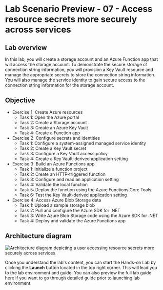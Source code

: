 # Lab Scenario Preview - 07 - Access resource secrets more securely across services

## Lab overview
In this lab, you will create a storage account and an Azure Function app that will access the storage account. To demonstrate the secure storage of connection string information, you will provision a Key Vault resource and manage the appropriate secrets to store the connection string information. You will also manage the service identity to gain secure access to the connection string information for the storage account.

## Objective
+ Exercise 1: Create Azure resources
    + Task 1: Open the Azure portal
    + Task 2: Create a Storage account
    + Task 3: Create an Azure Key Vault
    + Task 4: Create a Function app
+ Exercise 2: Configure secrets and identities
    + Task 1: Configure a system-assigned managed service identity
    + Task 2: Create a Key Vault secret
    + Task 3: Configure a Key Vault access policy
   + Task 4: Create a Key Vault-derived application setting
+ Exercise 3: Build an Azure Functions app
    + Task 1: Initialize a function project
    + Task 2: Create an HTTP-triggered function
    + Task 3: Configure and read an application setting
    + Task 4: Validate the local function
    + Task 5: Deploy the function using the Azure Functions Core Tools
    + Task 6: Test the Key Vault-derived application setting
+ Exercise 4: Access Azure Blob Storage data
    + Task 1: Upload a sample storage blob
    + Task 2: Pull and configure the Azure SDK for .NET
    + Task 3: Write Azure Blob Storage code using the Azure SDK for .NET
    + Task 4: Deploy and validate the Azure Functions app

## Architecture diagram

![Architecture diagram depicting a user accessing resource secrets more securely across services.](../media/Lab07-Diagram.png)

Once you understand the lab's content, you can start the Hands-on Lab by clicking the **Launch** button located in the top right corner. This will lead you to the lab environment and guide. You can also preview the full lab guide [here](https://experience.cloudlabs.ai/#/labguidepreview/857d6c79-8c32-49bf-8436-558751204ed5) if you want to go through detailed guide prior to launching lab environment.
